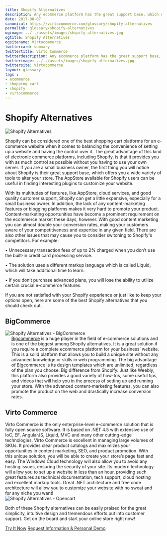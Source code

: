 ```yaml
--- 
title: Shopify Alternatives
description: Any ecommerce platform has the great support base, which offers you a wide variety of tools to alter your store. One of the best shopping cart platforms for an e-commerce website is Shopify, but there are some great alternatives that you should check out.  
date: 2017-08-07 
canonical: https://virtocommerce.com/glossary/shopify-alternatives
permalink: glossary/shopify-alternatives
ogimage: ../../assets/images/shopify-alternatives.jpg
ogtitle: Shopify Alternatives
ogsitename: Virtocommerce
twittercard: summary
twittertitle: Virto Commerce
twitterdescription: Any ecommerce platform has the great support base, which offers you a wide variety of tools to alter your store. One of the best shopping cart platforms for an e-commerce website is Shopify, but there are some great alternatives that you should check out.
twitterimage: ../../assets/images/shopify-alternatives.jpg
twittersite: Virtocommerce
layout: glossary
tags : 
- ecommerce
- shopping cart
- shopify
- virtocommerce 
---
```

<div class="business-cnt">
    <div class="head __cart">
        <h1 class="title">Shopify Alternatives</h1>
    </div>
    <img alt="Shopify Alternatives" src="assets/images/shopify-alternatives.jpg" />
    <p class="text">
    Shopify can be considered one of the best shopping cart platforms for an e-commerce website when it comes to balancing the convenience of setting up a website and having the control over it. The great advantage of this kind of electronic commerce platforms, including Shopify, is that it provides you with as much control as possible without you having to use your own server. If you are a small business owner, the first thing you will notice about Shopify is their great support base, which offers you a wide variety of tools to alter your store. The AppStore  available for Shopify users can be useful in finding interesting plugins to customize your website. 
    </p>  
    <p class="text">
    With its multitudes of features, like AppStore, cloud services, and good quality customer support, Shopify can get a little expensive, especially for a small business owner. In addition, the lack of any content-marketing features or blogging platforms makes it very hard to promote your product. Content-marketing opportunities have become a prominent requirement on the ecommerce market these days, however. With good content marketing you can almost double your conversion rates, making your customers aware of your competitiveness and expertise in any given field. There are also other issues that may cause you to consider switching to Shopify's competitors. For example:
    </p>
    <p class="text">
    • Unnecessary transaction fees of up to 2% charged when you don’t use the built-in credit card processing service. 
    </p>
    <p class="text">
    • The solution uses a different markup language which is called Liquid, which will take additional time to learn. 
    </p>
    <p class="text">
    • If you don’t purchase advanced plans, you will lose the ability to utilize certain crucial e-commerce features. 
    </p>
    <p class="text">
    If you are not satisfied with your Shopify experience or just like to keep your options open, here are some of the best Shopify alternatives that you should check out.
    </p>
    <p class="text">
    <h2>BigCommerce</h2>
    <div class="col-w">
        <div class="col __col-30">
            <img alt="Shopify Alternatives - BigCommerce" src="assets/images/big-commerce-screen.jpg" />
        </div>
        <div class="col __col-70 text" style="margin-top: 0; padding-left: 20px;">
            <a href="https://www.bigcommerce.com/" rel="nofollow">Bigcommerce</a> is a huge player in the field of e-commerce solutions and is one of the biggest among Shopify alternatives. It is a great solution if you require a complete ecommerce platform for your business’ website. This is a solid platform that allows you to build a unique site without any advanced knowledge or skills in web programming. The big advantage of Bigcommerce is its design templates which are unlimited, regardless of the plan you choose. Big difference from Shopify. Just like Weebly, this platform also provides a good variety of how-tos, some useful tips, and videos that will help you in the process of setting up and running your store. With the advanced content-marketing features, you can also promote the product on the web and drastically increase conversion rates. 
        </div>
    </div>
    <h2>Virto Commerce</h2>
    <div class="col-w">
        <div class="col __col-70 text" style="margin-top: 0; padding-right: 20px;">
           Virto Commerce is the only enterprise-level e-commerce solution that is fully open source software. It is based on .NET 4.5 with extensive use of IoC, EF, AngularJS, Liquid, MVC and many other cutting-edge technologies. Virto Commerce is excellent in managing large volumes of SKUs.  It provides clear product catalogs and maximizes your opportunities in content marketing, SEO, and product promotion. With this unique solution, you will be able to create your store’s page fast and easy. The Windows Cloud technology will also allow you to avoid any hosting issues, ensuring the security of your site. Its modern technology will allow you to set up a website in less than an hour, providing such great features as technical documentation, tech support, cloud hosting and excellent markup tools. Great .NET architecture and free code architecture will allow you to customize your website with no sweat and for any niche you want!
        </div>
        <div class="col __col-30">
            <img alt="Shopify Alternatives - Opencart" src="assets/images/virto-commerce-screen.jpg" />
        </div>
    </div>
    <p class="text">
    Both of these Shopify alternatives can be easily praised for the great simplicity, intuitive design and tremendous efforts put into customer support. Get on the board and start your online store right now!
    </p>
    <div class="buttons">
        <a class="button fill" href="/try-now">Try It Now</a>
        <a class="button fill" href="/contact-us">Request Information & Personal Demo</a>
    </div>
</div>
